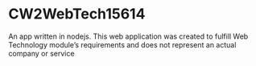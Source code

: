 # CW2WebTech15614
An app written in nodejs. This web application was created to fulfill Web Technology module’s requirements and does not represent an actual company or service
